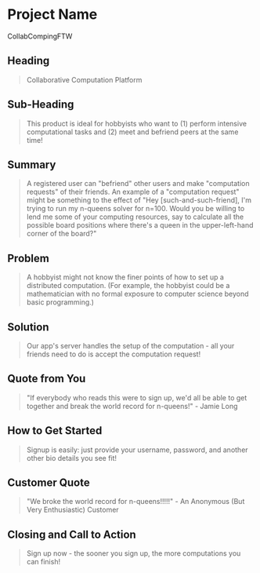 # Project Name #
  CollabCompingFTW
<!--
> This material was originally posted [here](http://www.quora.com/What-is-Amazons-approach-to-product-development-and-product-management). It is reproduced here for posterities sake.

There is an approach called "working backwards" that is widely used at Amazon. They work backwards from the customer, rather than starting with an idea for a product and trying to bolt customers onto it. While working backwards can be applied to any specific product decision, using this approach is especially important when developing new products or features.

For new initiatives a product manager typically starts by writing an internal press release announcing the finished product. The target audience for the press release is the new/updated product's customers, which can be retail customers or internal users of a tool or technology. Internal press releases are centered around the customer problem, how current solutions (internal or external) fail, and how the new product will blow away existing solutions.

If the benefits listed don't sound very interesting or exciting to customers, then perhaps they're not (and shouldn't be built). Instead, the product manager should keep iterating on the press release until they've come up with benefits that actually sound like benefits. Iterating on a press release is a lot less expensive than iterating on the product itself (and quicker!).

If the press release is more than a page and a half, it is probably too long. Keep it simple. 3-4 sentences for most paragraphs. Cut out the fat. Don't make it into a spec. You can accompany the press release with a FAQ that answers all of the other business or execution questions so the press release can stay focused on what the customer gets. My rule of thumb is that if the press release is hard to write, then the product is probably going to suck. Keep working at it until the outline for each paragraph flows.

Oh, and I also like to write press-releases in what I call "Oprah-speak" for mainstream consumer products. Imagine you're sitting on Oprah's couch and have just explained the product to her, and then you listen as she explains it to her audience. That's "Oprah-speak", not "Geek-speak".

Once the project moves into development, the press release can be used as a touchstone; a guiding light. The product team can ask themselves, "Are we building what is in the press release?" If they find they're spending time building things that aren't in the press release (overbuilding), they need to ask themselves why. This keeps product development focused on achieving the customer benefits and not building extraneous stuff that takes longer to build, takes resources to maintain, and doesn't provide real customer benefit (at least not enough to warrant inclusion in the press release).
 -->

## Heading ##
  > Collaborative Computation Platform

## Sub-Heading ##
  > This product is ideal for hobbyists who want to (1) perform intensive computational tasks and (2) meet and befriend peers at the same time!

## Summary ##
  > A registered user can "befriend" other users and make "computation requests" of their friends. An example of a "computation request" might be something to the effect of "Hey [such-and-such-friend], I'm trying to run my n-queens solver for n=100. Would you be willing to lend me some of your computing resources, say to calculate all the possible board positions where there's a queen in the upper-left-hand corner of the board?"

## Problem ##
  > A hobbyist might not know the finer points of how to set up a distributed computation. (For example, the hobbyist could be a mathematician with no formal exposure to computer science beyond basic programming.)

## Solution ##
  > Our app's server handles the setup of the computation - all your friends need to do is accept the computation request!

## Quote from You ##
  > "If everybody who reads this were to sign up, we'd all be able to get together and break the world record for n-queens!" - Jamie Long

## How to Get Started ##
  > Signup is easily: just provide your username, password, and another other bio details you see fit!

## Customer Quote ##
  > "We broke the world record for n-queens!!!!!" - An Anonymous (But Very Enthusiastic) Customer

## Closing and Call to Action ##
  > Sign up now - the sooner you sign up, the more computations you can finish!
